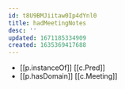 ```yaml
---
id: t8U9BMJiitaw0Ip4dYnl0
title: hadMeetingNotes
desc: ''
updated: 1671185334909
created: 1635369417688
---
```




- [[p.instanceOf]] [[c.Pred]]
- [[p.hasDomain]] [[c.Meeting]]
